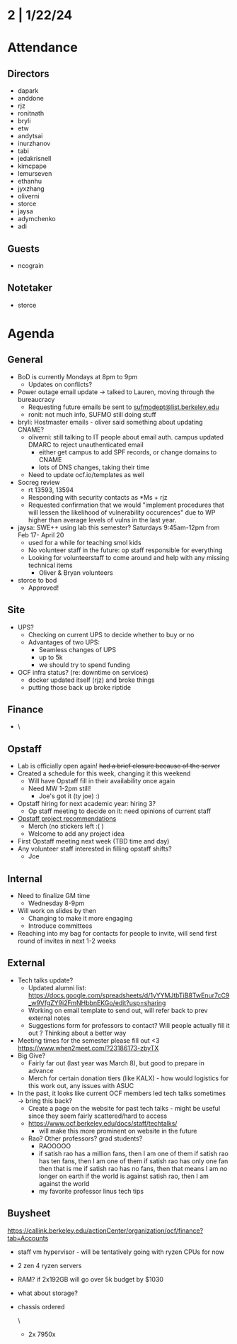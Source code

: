 # 2 | 1/22/24

# Attendance

## Directors

* dapark
* anddone
* rjz
* ronitnath
* bryli
* etw
* andytsai
* inurzhanov
* tabi
* jedakrisnell
* kimcpape
* lemurseven
* ethanhu
* jyxzhang
* oliverni
* storce
* jaysa
* adymchenko
* adi

## Guests

* ncograin

## Notetaker

* storce

# Agenda

## General

* BoD is currently Mondays at 8pm to 9pm
  * Updates on conflicts?
* Power outage email update → talked to Lauren, moving through the bureaucracy
  * Requesting future emails be sent to sufmodept@list.berkeley.edu
  * ronit: not much info, SUFMO still doing stuff
* bryli: Hostmaster emails - oliver said something about updating CNAME?
  * oliverni: still talking to IT people about email auth. campus updated DMARC to reject unauthenticated email
    * either get campus to add SPF records, or change domains to CNAME
    * lots of DNS changes, taking their time
  * Need to update ocf.io/templates as well
* Socreg review
  * rt 13593, 13594
  * Responding with security contacts as \*Ms + rjz
  * Requested confirmation that we would "implement procedures that will lessen the likelihood of vulnerability occurences" due to WP higher than average levels of vulns in the last year.
* jaysa: SWE++ using lab this semester? Saturdays 9:45am-12pm from Feb 17- April 20
  * used for a while for teaching smol kids
  * No volunteer staff in the future: op staff responsible for everything
  * Looking for volunteerstaff to come around and help with any missing technical items
    * Oliver & Bryan volunteers
* storce to bod
  * Approved!

## Site

* UPS?
  * Checking on current UPS to decide whether to buy or no
  * Advantages of two UPS:
    * Seamless changes of UPS
    * up to 5k
    * we should try to spend funding
* OCF infra status? (re: downtime on services)
  * docker updated itself (rjz) and broke things
  * putting those back up broke riptide

## Finance

* \

## Opstaff

* Lab is officially open again! ~~had a brief closure because of the server~~
* Created a schedule for this week, changing it this weekend
  * Will have Opstaff fill in their availability once again
  * Need MW 1-2pm still! 
    * Joe's got it (ty joe) :)
* Opstaff hiring for next academic year: hiring 3?
  * Op staff meeting to decide on it: need opinions of current staff
* [Opstaff project recommendations](https://docs.google.com/document/d/1Gxb4EX-GY_NFj5VjSB5Rzg5ZAcLSh1p48PYC6CsYQwU/edit?usp=sharing)
  * Merch (no stickers left :( )
  * Welcome to add any project idea
* First Opstaff meeting next week (TBD time and day)
* Any volunteer staff interested in filling opstaff shifts?
  * Joe

## Internal

* Need to finalize GM time
  * Wednesday 8-9pm
* Will work on slides by then
  * Changing to make it more engaging
  * Introduce committees
* Reaching into my bag for contacts for people to invite, will send first round of invites in next 1-2 weeks 

## External

* Tech talks update?
  * Updated alumni list: <https://docs.google.com/spreadsheets/d/1yYYMJtbTiB8TwEnur7cC9_w9VfgZY9i2FmNHbbnEKGo/edit?usp=sharing>
  * Working on email template to send out, will refer back to prev external notes
  * Suggestions form for professors to contact? Will people actually fill it out ? Thinking about a better way
* Meeting times for the semester please fill out <3 <https://www.when2meet.com/?23186173-zbyTX>
* Big Give?
  * Fairly far out (last year was March 8), but good to prepare in advance
  * Merch for certain donation tiers (like KALX) - how would logistics for this work out, any issues with ASUC
* In the past, it looks like current OCF members led tech talks sometimes → bring this back? 
  * Create a page on the website for past tech talks - might be useful since they seem fairly scattered/hard to access
  * <https://www.ocf.berkeley.edu/docs/staff/techtalks/>
    * will make this more prominent on website in the future
  * Rao? Other professors? grad students?
    * RAOOOOO
    * if satish rao has a million fans, then I am one of them if satish rao has ten fans, then I am one of them if satish rao has only one fan then that is me if satish rao has no fans, then that means I am no longer on earth if the world is against satish rao, then I am against the world
    * my favorite professor linus tech tips


## Buysheet

<https://callink.berkeley.edu/actionCenter/organization/ocf/finance?tab=Accounts>

* staff vm hypervisor - will be tentatively going with ryzen CPUs for now
* 2 zen 4 ryzen servers
* RAM? if 2x192GB will go over 5k budget by $1030
* what about storage?
* chassis ordered

  \
  * 2x 7950x